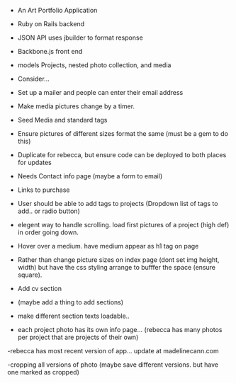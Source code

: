* An Art Portfolio Application

* Ruby on Rails backend
- JSON API uses jbuilder to format response

* Backbone.js front end
- models Projects, nested photo collection, and media

* Consider...
- Set up a mailer and people can enter their email address
- Make media pictures change by a timer.
- Seed Media and standard tags
- Ensure pictures of different sizes format the same (must be a gem to do this)
- Duplicate for rebecca, but ensure code can be deployed to both places for updates
- Needs Contact info page (maybe a form to email)
- Links to purchase

- User should be able to add tags to projects (Dropdown list of tags to add.. or radio button)
- elegent way to handle scrolling. load first pictures of a project (high def) in order going down.

- Hover over a medium. have medium appear as h1 tag on page

- Rather than change picture sizes on index page (dont set img height, width) but have the css styling arrange to bufffer the space (ensure square).

- Add cv section
- (maybe add a thing to add sections)
- make different section texts loadable..
- each project photo has its own info page... (rebecca has many photos per project that are projects of their own)

-rebecca has most recent version of app... update at madelinecann.com

-cropping all versions of photo (maybe save different versions. but have one marked as cropped)